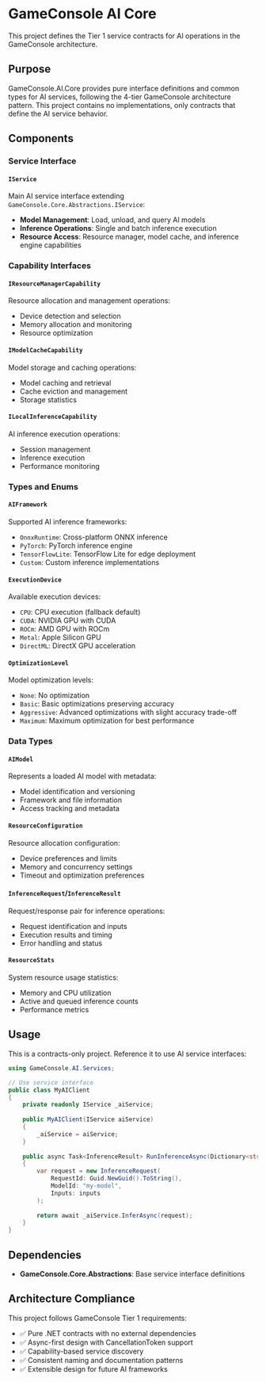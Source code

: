# GameConsole AI Core

This project defines the Tier 1 service contracts for AI operations in the GameConsole architecture.

## Purpose

GameConsole.AI.Core provides pure interface definitions and common types for AI services, following the 4-tier GameConsole architecture pattern. This project contains no implementations, only contracts that define the AI service behavior.

## Components

### Service Interface

#### `IService` 
Main AI service interface extending `GameConsole.Core.Abstractions.IService`:
- **Model Management**: Load, unload, and query AI models
- **Inference Operations**: Single and batch inference execution
- **Resource Access**: Resource manager, model cache, and inference engine capabilities

### Capability Interfaces

#### `IResourceManagerCapability`
Resource allocation and management operations:
- Device detection and selection
- Memory allocation and monitoring
- Resource optimization

#### `IModelCacheCapability`
Model storage and caching operations:
- Model caching and retrieval
- Cache eviction and management
- Storage statistics

#### `ILocalInferenceCapability`
AI inference execution operations:
- Session management
- Inference execution
- Performance monitoring

### Types and Enums

#### `AIFramework`
Supported AI inference frameworks:
- `OnnxRuntime`: Cross-platform ONNX inference
- `PyTorch`: PyTorch inference engine  
- `TensorFlowLite`: TensorFlow Lite for edge deployment
- `Custom`: Custom inference implementations

#### `ExecutionDevice`
Available execution devices:
- `CPU`: CPU execution (fallback default)
- `CUDA`: NVIDIA GPU with CUDA
- `ROCm`: AMD GPU with ROCm
- `Metal`: Apple Silicon GPU
- `DirectML`: DirectX GPU acceleration

#### `OptimizationLevel`
Model optimization levels:
- `None`: No optimization
- `Basic`: Basic optimizations preserving accuracy
- `Aggressive`: Advanced optimizations with slight accuracy trade-off
- `Maximum`: Maximum optimization for best performance

### Data Types

#### `AIModel`
Represents a loaded AI model with metadata:
- Model identification and versioning
- Framework and file information
- Access tracking and metadata

#### `ResourceConfiguration`
Resource allocation configuration:
- Device preferences and limits
- Memory and concurrency settings
- Timeout and optimization preferences

#### `InferenceRequest`/`InferenceResult`
Request/response pair for inference operations:
- Request identification and inputs
- Execution results and timing
- Error handling and status

#### `ResourceStats`
System resource usage statistics:
- Memory and CPU utilization
- Active and queued inference counts
- Performance metrics

## Usage

This is a contracts-only project. Reference it to use AI service interfaces:

```csharp
using GameConsole.AI.Services;

// Use service interface
public class MyAIClient
{
    private readonly IService _aiService;
    
    public MyAIClient(IService aiService)
    {
        _aiService = aiService;
    }
    
    public async Task<InferenceResult> RunInferenceAsync(Dictionary<string, object> inputs)
    {
        var request = new InferenceRequest(
            RequestId: Guid.NewGuid().ToString(),
            ModelId: "my-model",
            Inputs: inputs
        );
        
        return await _aiService.InferAsync(request);
    }
}
```

## Dependencies

- **GameConsole.Core.Abstractions**: Base service interface definitions

## Architecture Compliance

This project follows GameConsole Tier 1 requirements:
- ✅ Pure .NET contracts with no external dependencies
- ✅ Async-first design with CancellationToken support
- ✅ Capability-based service discovery
- ✅ Consistent naming and documentation patterns
- ✅ Extensible design for future AI frameworks